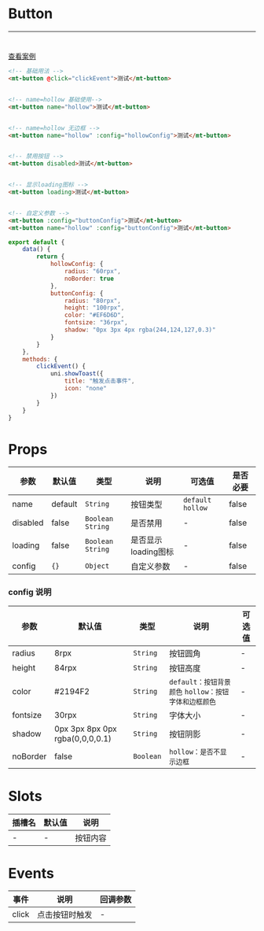 # Button
***
# 

[//]: # (<iframe width='375px' height='667px' frameborder=0 allowfullscreen="true" src="https://static-363fc8f1-c547-4a87-8d04-6d5ba4035deb.bspapp.com/#/pages/button"></iframe>)

[查看案例](https://static-363fc8f1-c547-4a87-8d04-6d5ba4035deb.bspapp.com/#/pages/button)

```html
<!-- 基础用法 -->
<mt-button @click="clickEvent">测试</mt-button>


<!-- name=hollow 基础使用-->
<mt-button name="hollow">测试</mt-button>


<!-- name=hollow 无边框 -->
<mt-button name="hollow" :config="hollowConfig">测试</mt-button>


<!-- 禁用按钮 -->
<mt-button disabled>测试</mt-button>


<!-- 显示loading图标 -->
<mt-button loading>测试</mt-button>


<!-- 自定义参数 -->
<mt-button :config="buttonConfig">测试</mt-button>
<mt-button name="hollow" :config="buttonConfig">测试</mt-button>
```

```javascript
export default {
    data() {
        return {
            hollowConfig: {
                radius: "60rpx",
                noBorder: true
            },
            buttonConfig: {
                radius: "80rpx",
                height: "100rpx",
                color: "#EF6D6D",
                fontsize: "36rpx",
                shadow: "0px 3px 4px rgba(244,124,127,0.3)"
            }
        }
    },
    methods: {
        clickEvent() {
            uni.showToast({
                title: "触发点击事件",
                icon: "none"
            })
        }
    }
}
```



# Props

| 参数     | 默认值  | 类型                 | 说明              | 可选值          |是否必要 |
| -------- | ------- |--------------------| ----------------- | --------------- |--------------- |
| name     | default | `String`           | 按钮类型          | `default` `hollow` | false|
| disabled | false   | `Boolean` `String` | 是否禁用          | -               | false|
| loading  | false   | `Boolean` `String` | 是否显示loading图标 | -               | false|
| config   | `{}`      | `Object`           | 自定义参数        | -                | false|

### config 说明

| 参数     | 默认值                          | 类型    | 说明                                | 可选值 |
| -------- | ------------------------------- | ------- |-----------------------------------| ------ |
| radius   | 8rpx                            | `String`  | 按钮圆角                              | -      |
| height   | 84rpx                           | `String`  | 按钮高度                              | -      |
| color    | #2194F2                         | `String`  | `default：按钮背景颜色` `hollow：按钮字体和边框颜色` | -      |
| fontsize | 30rpx                           | `String`  | 字体大小                              | -      |
| shadow   | 0px 3px 8px 0px rgba(0,0,0,0.1) | `String`  | 按钮阴影                              | -      |
| noBorder | false                           | `Boolean` | `hollow：是否不显示边框`                    | -      |

# Slots

| 插槽名 | 默认值 | 说明 |
| ------ | ------ | ---- |
| -      | -      | 按钮内容     |

# Events

| 事件  | 说明           | 回调参数 |
| ----- | -------------- | -------- |
| click | 点击按钮时触发 | -         |

